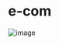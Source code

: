 # e-com
![image](https://user-images.githubusercontent.com/72153331/229583456-c0906260-3ab8-4d6d-ae7a-5968fa311d7a.png)
